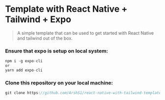# Template with React Native + Tailwind + Expo

> A simple template that can be used to get started with React Native and tailwind out of the box.

### Ensure that expo is setup on local system:
```jsx
npm i -g expo-cli
or
yarn add expo-cli
```

### Clone this repository on your local machine:
```jsx
git clone https://github.com/ArshS1/react-native-with-tailwind-template.git
```







